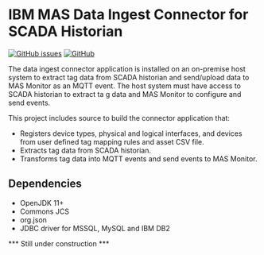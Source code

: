 # IBM MAS Data Ingest Connector for SCADA Historian

[![GitHub issues](https://img.shields.io/github/issues/ibm-watson-iot/mas-scada-historian-connector.svg)](https://github.com/ibm-watson-iot/mas-scada-historian-connector/issues)
[![GitHub](https://img.shields.io/github/license/ibm-watson-iot/mas-scada-historian-connector.svg)](https://github.com/ibm-watson-iot/mas-scada-historian-connector/blob/master/LICENSE)

The data ingest connector application is installed on an on-premise host system to extract tag data from SCADA historian
 and send/upload data to MAS Monitor as an MQTT event. The host system must have access to SCADA historian to extract ta
g data and MAS Monitor to configure and send events.

This project includes source to build the connector application that:

* Registers device types, physical and logical interfaces, and devices from user defined tag mapping rules and asset CSV
 file.
* Extracts tag data from SCADA historian.
* Transforms tag data into MQTT events and send events to MAS Monitor.


## Dependencies

* OpenJDK 11+
* Commons JCS
* org.json
* JDBC driver for MSSQL, MySQL and IBM DB2

*** Still under construction ***

